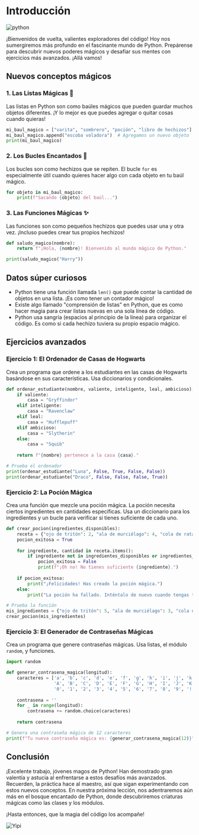 # Introducción

![python](../images/python_la_serpiente_amigable.jpg)

¡Bienvenidos de vuelta, valientes exploradores del código! Hoy nos sumergiremos más profundo en el fascinante mundo de Python. Prepárense para descubrir nuevos poderes mágicos y desafiar sus mentes con ejercicios más avanzados. ¡Allá vamos!

## Nuevos conceptos mágicos

### 1. Las Listas Mágicas 📜

Las listas en Python son como baúles mágicos que pueden guardar muchos objetos diferentes. ¡Y lo mejor es que puedes agregar o quitar cosas cuando quieras!

```python
mi_baul_magico = ["varita", "sombrero", "poción", "libro de hechizos"]
mi_baul_magico.append("escoba voladora")  # Agregamos un nuevo objeto
print(mi_baul_magico)
```

### 2. Los Bucles Encantados 🔄

Los bucles son como hechizos que se repiten. El bucle `for` es especialmente útil cuando quieres hacer algo con cada objeto en tu baúl mágico.

```python
for objeto in mi_baul_magico:
    print(f"Sacando {objeto} del baúl...")
```

### 3. Las Funciones Mágicas ✨

Las funciones son como pequeños hechizos que puedes usar una y otra vez. ¡Incluso puedes crear tus propios hechizos!

```python
def saludo_magico(nombre):
    return f"¡Hola, {nombre}! Bienvenido al mundo mágico de Python."

print(saludo_magico("Harry"))
```

## Datos súper curiosos

* Python tiene una función llamada `len()` que puede contar la cantidad de objetos en una lista. ¡Es como tener un contador mágico!
* Existe algo llamado "comprensión de listas" en Python, que es como hacer magia para crear listas nuevas en una sola línea de código.
* Python usa sangría (espacios al principio de la línea) para organizar el código. Es como si cada hechizo tuviera su propio espacio mágico.

## Ejercicios avanzados

### Ejercicio 1: El Ordenador de Casas de Hogwarts

Crea un programa que ordene a los estudiantes en las casas de Hogwarts basándose en sus características. Usa diccionarios y condicionales.

```python
def ordenar_estudiante(nombre, valiente, inteligente, leal, ambicioso):
    if valiente:
        casa = "Gryffindor"
    elif inteligente:
        casa = "Ravenclaw"
    elif leal:
        casa = "Hufflepuff"
    elif ambicioso:
        casa = "Slytherin"
    else:
        casa = "Squib"
    
    return f"{nombre} pertenece a la casa {casa}."

# Prueba el ordenador
print(ordenar_estudiante("Luna", False, True, False, False))
print(ordenar_estudiante("Draco", False, False, False, True))
```

### Ejercicio 2: La Poción Mágica

Crea una función que mezcle una poción mágica. La poción necesita ciertos ingredientes en cantidades específicas. Usa un diccionario para los ingredientes y un bucle para verificar si tienes suficiente de cada uno.

```python
def crear_pocion(ingredientes_disponibles):
    receta = {"ojo de tritón": 2, "ala de murciélago": 4, "cola de rata": 1, "pata de araña": 3}
    pocion_exitosa = True
    
    for ingrediente, cantidad in receta.items():
        if ingrediente not in ingredientes_disponibles or ingredientes_disponibles[ingrediente] < cantidad:
            pocion_exitosa = False
            print(f"¡Oh no! No tienes suficiente {ingrediente}.")
    
    if pocion_exitosa:
        print("¡Felicidades! Has creado la poción mágica.")
    else:
        print("La poción ha fallado. Inténtalo de nuevo cuando tengas todos los ingredientes.")

# Prueba la función
mis_ingredientes = {"ojo de tritón": 5, "ala de murciélago": 3, "cola de rata": 2, "pata de araña": 4}
crear_pocion(mis_ingredientes)
```

### Ejercicio 3: El Generador de Contraseñas Mágicas

Crea un programa que genere contraseñas mágicas. Usa listas, el módulo `random`, y funciones.

```python
import random

def generar_contrasena_magica(longitud):
    caracteres = ['a', 'b', 'c', 'd', 'e', 'f', 'g', 'h', 'i', 'j', 'k', 'l', 'm', 'n', 'o', 'p', 'q', 'r', 's', 't', 'u', 'v', 'w', 'x', 'y', 'z',
                  'A', 'B', 'C', 'D', 'E', 'F', 'G', 'H', 'I', 'J', 'K', 'L', 'M', 'N', 'O', 'P', 'Q', 'R', 'S', 'T', 'U', 'V', 'W', 'X', 'Y', 'Z',
                  '0', '1', '2', '3', '4', '5', '6', '7', '8', '9', '!', '@', '#', '$', '%', '^', '&', '*']
    
    contrasena = ''
    for _ in range(longitud):
        contrasena += random.choice(caracteres)
    
    return contrasena

# Genera una contraseña mágica de 12 caracteres
print(f"Tu nueva contraseña mágica es: {generar_contrasena_magica(12)}")
```

## Conclusión

¡Excelente trabajo, jóvenes magos de Python! Han demostrado gran valentía y astucia al enfrentarse a estos desafíos más avanzados. Recuerden, la práctica hace al maestro, así que sigan experimentando con estos nuevos conceptos. En nuestra próxima lección, nos adentraremos aún más en el bosque encantado de Python, donde descubriremos criaturas mágicas como las clases y los módulos.

 ¡Hasta entonces, que la magia del código los acompañe!

![Yipi](https://res.cloudinary.com/dukgkrpft/image/upload/v1729378761/lessons/felicidades-yipi/jczrx7hhw88cvrfnmiae.jpg)
